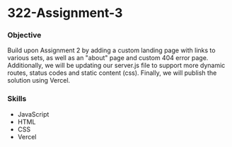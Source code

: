# 322-Assignment-3

### Objective
Build upon Assignment 2 by adding a custom landing page with links to various sets, as well as an "about" page and custom 404 error page.  Additionally, we will be updating our server.js file to support more dynamic routes, status codes and static content (css).  Finally, we will publish the solution using Vercel.  

### Skills
- JavaScript
- HTML
- CSS
- Vercel
